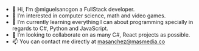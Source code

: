 - 👋 Hi, I’m @miguelsancgon a FullStack developer.
- 👀 I’m interested in computer science, math and video games.
- 🌱 I’m currently learning everything I can about programming specially in regards to C#, Python and JavaScript.
- 💞️ I’m looking to collaborate on as many C#, React projects as possible.
- 📫 You can contact me directly at masanchez@masmedia.co

<!---
miguelsancgon/miguelsancgon is a ✨ special ✨ repository because its `README.md` (this file) appears on your GitHub profile.
You can click the Preview link to take a look at your changes.
--->

